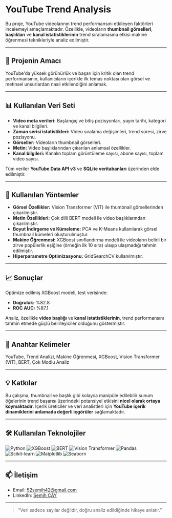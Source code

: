 # YouTube Trend Analysis

Bu proje, YouTube videolarının trend performansını etkileyen faktörleri incelemeyi amaçlamaktadır. Özellikle, videoların **thumbnail görselleri**, **başlıkları** ve **kanal istatistiklerinin** trend sıralamasına etkisi makine öğrenmesi teknikleriyle analiz edilmiştir.

---

## 🚀 Projenin Amacı
YouTube'da yüksek görünürlük ve başarı için kritik olan trend performansının, kullanıcıların içerikle ilk temas noktası olan görsel ve metinsel unsurlardan nasıl etkilendiğini anlamak.

---

## 📊 Kullanılan Veri Seti

- **Video meta verileri:** Başlangıç ve bitiş pozisyonları, yayın tarihi, kategori ve kanal bilgileri.  
- **Zaman serisi istatistikleri:** Video sıralama değişimleri, trend süresi, zirve pozisyonu.  
- **Görseller:** Videoların thumbnail görselleri.  
- **Metin:** Video başlıklarından çıkarılan anlamsal özellikler.  
- **Kanal bilgileri:** Kanalın toplam görüntüleme sayısı, abone sayısı, toplam video sayısı.  

Tüm veriler **YouTube Data API v3** ve **SQLite veritabanları** üzerinden elde edilmiştir.

---

## 🧠 Kullanılan Yöntemler

- **Görsel Özellikler:** Vision Transformer (ViT) ile thumbnail görsellerinden çıkarılmıştır.  
- **Metin Özellikleri:** Çok dilli BERT modeli ile video başlıklarından çıkarılmıştır.  
- **Boyut İndirgeme ve Kümeleme:** PCA ve K-Means kullanılarak görsel thumbnail kümeleri oluşturulmuştur.  
- **Makine Öğrenmesi:** XGBoost sınıflandırma modeli ile videoların belirli bir zirve popülerlik eşiğine (örneğin ilk 10 sıra) ulaşıp ulaşmadığı tahmin edilmiştir.  
- **Hiperparametre Optimizasyonu:** GridSearchCV kullanılmıştır.

---

## 📈 Sonuçlar

Optimize edilmiş XGBoost modeli, test verisinde:  

- **Doğruluk:** %82.8  
- **ROC AUC:** %87.1  

Analiz, özellikle **video başlığı** ve **kanal istatistiklerinin**, trend performansını tahmin etmede güçlü belirleyiciler olduğunu göstermiştir.

---

## 🔑 Anahtar Kelimeler

YouTube, Trend Analizi, Makine Öğrenmesi, XGBoost, Vision Transformer (ViT), BERT, Çok Modlu Analiz

---

## 💡 Katkılar

Bu çalışma, thumbnail ve başlık gibi kolayca manipüle edilebilir sunum öğelerinin trend başarısı üzerindeki potansiyel etkisini **nicel olarak ortaya koymaktadır**. İçerik üreticiler ve veri analistleri için **YouTube içerik dinamiklerini anlamada değerli içgörüler** sağlamaktadır.

---

## 🛠 Kullanılan Teknolojiler
![Python](https://img.shields.io/badge/Python-3776AB?style=flat&logo=python&logoColor=white)
![XGBoost](https://img.shields.io/badge/XGBoost-FF9900?style=flat)
![BERT](https://img.shields.io/badge/BERT-2CA5E0?style=flat)
![Vision Transformer](https://img.shields.io/badge/ViT-6C63FF?style=flat)
![Pandas](https://img.shields.io/badge/Pandas-150458?style=flat&logo=pandas&logoColor=white)
![Scikit-learn](https://img.shields.io/badge/Scikit--learn-F7931E?style=flat&logo=scikitlearn&logoColor=white)
![Matplotlib](https://img.shields.io/badge/Matplotlib-11557C?style=flat&logo=matplotlib&logoColor=white)
![Seaborn](https://img.shields.io/badge/Seaborn-77AADD?style=flat)

---

## 📫 İletişim
- Email: 52semih42@gmail.com  
- LinkedIn: [Semih ÇAY]([https://www.linkedin.com/in/semihcay/](https://www.linkedin.com/in/semih-%C3%A7ay-628945200/))  

---

> “Veri sadece sayılar değildir, doğru analiz edildiğinde hikaye anlatır.”  
